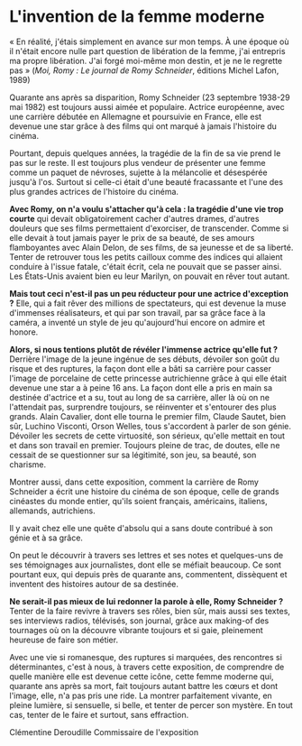 # L'invention de la femme moderne

« En réalité, j'étais simplement en avance sur mon temps. À une époque où il n'était encore nulle part question de libération de la femme, j'ai entrepris ma propre libération. J'ai forgé moi-même mon destin, et je ne le regrette pas » (_Moi, Romy : Le journal de Romy Schneider_, éditions Michel Lafon, 1989)

Quarante ans après sa disparition, Romy Schneider (23 septembre 1938-29 mai 1982) est toujours aussi aimée et populaire. Actrice européenne, avec une carrière débutée en Allemagne et poursuivie en France, elle est devenue une star grâce à des films qui ont marqué à jamais l'histoire du cinéma.

Pourtant, depuis quelques années, la tragédie de la fin de sa vie prend le pas sur le reste. Il est toujours plus vendeur de présenter une femme comme un paquet de névroses, sujette à la mélancolie et désespérée jusqu'à l'os. Surtout si celle-ci était d'une beauté fracassante et l'une des plus grandes actrices de l'histoire du cinéma.

**Avec Romy, on n'a voulu s'attacher qu'à cela : la tragédie d'une vie trop courte** qui devait obligatoirement cacher d'autres drames, d'autres douleurs que ses films permettaient d'exorciser, de transcender. Comme si elle devait à tout jamais payer le prix de sa beauté, de ses amours flamboyantes avec Alain Delon, de ses films, de sa jeunesse et de sa liberté. Tenter de retrouver tous les petits cailloux comme des indices qui allaient conduire à l'issue fatale, c'était écrit, cela ne pouvait que se passer ainsi. Les États-Unis avaient bien eu leur Marilyn, on pouvait en rêver tout autant.

**Mais tout ceci n'est-il pas un peu réducteur pour une actrice d'exception ?** Elle, qui a fait rêver des millions de spectateurs, qui est devenue la muse d'immenses réalisateurs, et qui par son travail, par sa grâce face à la caméra, a inventé un style de jeu qu'aujourd'hui encore on admire et honore.

**Alors, si nous tentions plutôt de révéler l'immense actrice qu'elle fut ?** Derrière l'image de la jeune ingénue de ses débuts, dévoiler son goût du risque et des ruptures, la façon dont elle a bâti sa carrière pour casser l'image de porcelaine de cette princesse autrichienne grâce à qui elle était devenue une star a à peine 16 ans. La façon dont elle a pris en main sa destinée d'actrice et a su, tout au long de sa carrière, aller là où on ne l'attendait pas, surprendre toujours, se réinventer et s'entourer des plus grands. Alain Cavalier, dont elle tourna le premier film, Claude Sautet, bien sûr, Luchino Visconti, Orson Welles, tous s'accordent à parler de son génie. Dévoiler les secrets de cette virtuosité, son sérieux, qu'elle mettait en tout et dans son travail en premier. Toujours pleine de trac, de doutes, elle ne cessait de se questionner sur sa légitimité, son jeu, sa beauté, son charisme.

Montrer aussi, dans cette exposition, comment la carrière de Romy Schneider a écrit une histoire du cinéma de son époque, celle de grands cinéastes du monde entier, qu'ils soient français, américains, italiens, allemands, autrichiens.

Il y avait chez elle une quête d'absolu qui a sans doute contribué à son génie et à sa grâce.

On peut le découvrir à travers ses lettres et ses notes et quelques-uns de ses témoignages aux journalistes, dont elle se méfiait beaucoup. Ce sont pourtant eux, qui depuis près de quarante ans, commentent, dissèquent et inventent des histoires autour de sa destinée.

**Ne serait-il pas mieux de lui redonner la parole à elle, Romy Schneider ?** Tenter de la faire revivre à travers ses rôles, bien sûr, mais aussi ses textes, ses interviews radios, télévisés, son journal, grâce aux making-of des tournages où on la découvre vibrante toujours et si gaie, pleinement heureuse de faire son métier.

Avec une vie si romanesque, des ruptures si marquées, des rencontres si déterminantes, c'est à nous, à travers cette exposition, de comprendre de quelle manière elle est devenue cette icône, cette femme moderne qui, quarante ans après sa mort, fait toujours autant battre les cœurs et dont l'image, elle, n'a pas pris une ride. La montrer parfaitement vivante, en pleine lumière, si sensuelle, si belle, et tenter de percer son mystère. En tout cas, tenter de le faire et surtout, sans effraction.

Clémentine Deroudille
Commissaire de l'exposition
